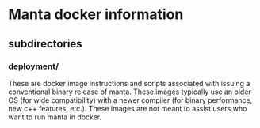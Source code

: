 # Manta docker information

## subdirectories

### deployment/

These are docker image instructions and scripts associated with
issuing a conventional binary release of manta. These images typically
use an older OS (for wide compatibility) with a newer compiler (for
binary performance, new c++ features, etc.). These images are not
meant to assist users who want to run manta in docker.





